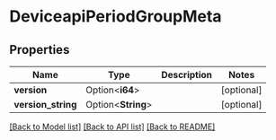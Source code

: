 # DeviceapiPeriodGroupMeta

## Properties

Name | Type | Description | Notes
------------ | ------------- | ------------- | -------------
**version** | Option<**i64**> |  | [optional]
**version_string** | Option<**String**> |  | [optional]

[[Back to Model list]](../README.md#documentation-for-models) [[Back to API list]](../README.md#documentation-for-api-endpoints) [[Back to README]](../README.md)
